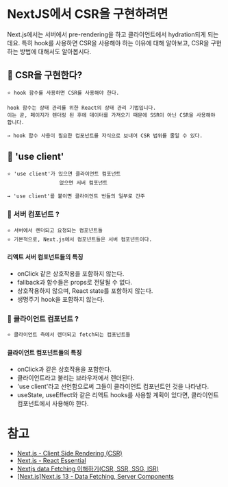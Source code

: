 # NextJS에서 CSR을 구현하려면

Next.js에서는 서버에서 pre-rendering을 하고 클라이언트에서 hydration되게 되는데요. 특히 hook를 사용하면 CSR을 사용해야 하는 이유에 대해 알아보고, CSR을 구현하는 방법에 대해서도 알아봅시다.

## 🤔 CSR을 구현한다?

```
⭐️ hook 함수를 사용하면 CSR를 사용해야 한다.
```

```
hook 함수는 상태 관리를 위한 React의 상태 관리 기법입니다.
이는 곧, 페이지가 렌더링 된 후에 데이터를 가져오기 때문에 SSR이 아닌 CSR을 사용해야 합니다.

→ hook 함수 사용이 필요한 컴포넌트를 자식으로 보내어 CSR 범위를 줄일 수 있다.
```

## 🤔 'use client'

```
⭐️ 'use client'가 있으면 클라이언트 컴포넌트
                 없으면 서버 컴포넌트

→ 'use client'를 붙이면 클라이언트 번들의 일부로 간주
```

### 🌚 서버 컴포넌트 ?

```
⭐️ 서버에서 렌더되고 요청되는 컴포넌트들
⭐️ 기본적으로, Next.js에서 컴포넌트들은 서버 컴포넌트이다.
```

#### 리액트 서버 컴포넌트들의 특징

- onClick 같은 상호작용을 포함하지 않는다.
- fallback과 함수들은 props로 전달될 수 없다.
- 상호작용하지 않으며, React state를 포함하지 않는다.
- 생명주기 hook을 포함하지 않는다.

### 🌝 클라이언트 컴포넌트 ?

```
⭐️ 클라이언트 측에서 렌더되고 fetch되는 컴포넌트들
```

#### 클라이언트 컴포넌트들의 특징

- onClick과 같은 상호작용을 포함한다.
- 클라이언트라고 불리는 브라우저에서 렌더된다.
- 'use client'라고 선언함으로써 그들이 클라이언트 컴포넌트인 것을 나타낸다.
- useState, useEffect와 같은 리액트 hooks를 사용할 계획이 있다면, 클라이언트 컴포넌트에서 사용해야 한다.

# 참고

- [Next.js - Client Side Rendering (CSR)](https://nextjs.org/docs/pages/building-your-application/rendering/client-side-rendering)
- [Next.js - React Essential](https://nextjs.org/docs/getting-started/react-essentials)
- [Nextjs data Fetching 이해하기(CSR, SSR, SSG, ISR)](https://www.philly.im/blog/grokking-data-fetching-in-nextjs)
- [[Next.js]Next.js 13 - Data Fetching, Server Components](https://ahnanne.tistory.com/92)
